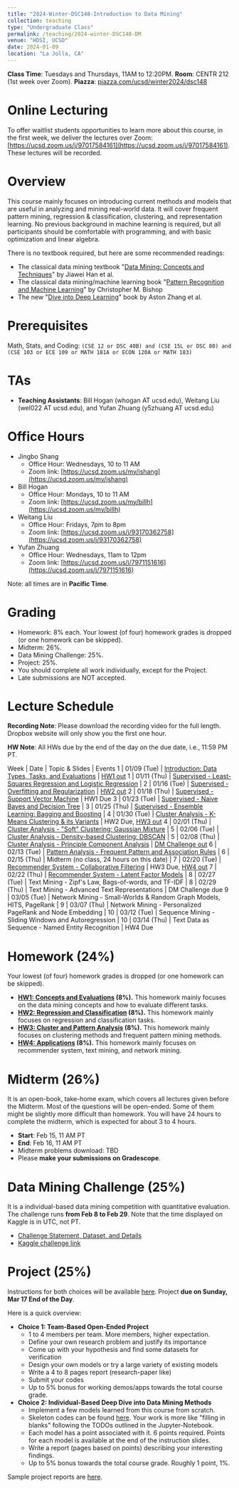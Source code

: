 ```yaml
---
title: "2024-Winter-DSC148-Introduction to Data Mining"
collection: teaching
type: "Undergraduate Class"
permalink: /teaching/2024-winter-DSC148-DM
venue: "HDSI, UCSD"
date: 2024-01-09
location: "La Jolla, CA"
---
```


**Class Time**: Tuesdays and Thursdays, 11AM to 12:20PM.  **Room**: CENTR 212 (1st week over Zoom).  **Piazza**: [piazza.com/ucsd/winter2024/dsc148](https://piazza.com/ucsd/winter2024/dsc148)

Online Lecturing
======


To offer waitlist students opportunities to learn more about this course, in the first week, we deliver the lectures over Zoom: [https://ucsd.zoom.us/j/97017584161](https://ucsd.zoom.us/j/97017584161). These lectures will be recorded. 



Overview
======

This course mainly focuses on introducing current methods and models that are useful in analyzing and mining real-world data. It will cover frequent pattern mining, regression & classification, clustering, and representation learning. No previous background in machine learning is required, but all participants should be comfortable with programming, and with basic optimization and linear algebra. 

There is no textbook required, but here are some recommended readings:
- The classical data mining textbook "[Data Mining: Concepts and Techniques](https://books.google.com/books/about/Data_Mining_Concepts_and_Techniques.html?id=pQws07tdpjoC&source=kp_book_description)" by Jiawei Han et al.
- The classical data mining/machine learning book "[Pattern Recognition and Machine Learning](https://books.google.com/books/about/Pattern_Recognition_and_Machine_Learning.html?id=HL4HrgEACAAJ&source=kp_book_description)" by Christopher M. Bishop
- The new "[Dive into Deep Learning](https://d2l.ai/)" book by Aston Zhang et al.


Prerequisites
======

Math, Stats, and Coding: `(CSE 12 or DSC 40B) and (CSE 15L or DSC 80) and (CSE 103 or ECE 109 or MATH 181A or ECON 120A or MATH 183)`

TAs
======

- **Teaching Assistants**: Bill Hogan (whogan AT ucsd.edu), Weitang Liu (wel022 AT ucsd.edu), and Yufan Zhuang (y5zhuang AT ucsd.edu)

Office Hours
======

- Jingbo Shang
    - Office Hour: Wednesdays, 10 to 11 AM
    - Zoom link: [https://ucsd.zoom.us/my/jshang](https://ucsd.zoom.us/my/jshang)
- Bill Hogan
    - Office Hour: Mondays, 10 to 11 AM
    - Zoom link: [https://ucsd.zoom.us/my/billh](https://ucsd.zoom.us/my/billh)
- Weitang Liu
    - Office Hour: Fridays, 7pm to 8pm
    - Zoom link: [https://ucsd.zoom.us/j/93170362758](https://ucsd.zoom.us/j/93170362758)
- Yufan Zhuang
    - Office Hour: Wednesdays, 11am to 12pm
    - Zoom link: [https://ucsd.zoom.us/j/7971151616](https://ucsd.zoom.us/j/7971151616)

Note: all times are in **Pacific Time**.

Grading
======

- Homework: 8% each. Your lowest (of four) homework grades is dropped (or one homework can be skipped).
- Midterm: 26%.
- Data Mining Challenge: 25%.
- Project: 25%.
- You should complete all work individually, except for the Project.
- Late submissions are NOT accepted.

Lecture Schedule
======

**Recording Note**: Please download the recording video for the full length. Dropbox website will only show you the first one hour.

**HW Note**: All HWs due by the end of the day on the due date, i.e., 11:59 PM PT. 

Week | Date        | Topic & Slides                                                  | Events
1    | 01/09 (Tue) | [Introduction: Data Types, Tasks, and Evaluations](https://www.dropbox.com/scl/fo/o2jyr2zh42qj74lcjxlso/h?rlkey=l4zwc7azavxjqb9e3ooxvsbix&dl=0) | [HW1 out](https://www.dropbox.com/scl/fi/22lf6ti11tp7djspxdp37/DSC148_HW1.pdf?rlkey=yzemrk2gzsabrduhkdl596x27&dl=0)
1    | 01/11 (Thu) | [Supervised - Least-Squares Regression and Logistic Regression](https://www.dropbox.com/scl/fo/k48vpzsb9astxjs4szslw/h?rlkey=nzvk6jcizpmmccirjnw1w3j7x&dl=0) |
2    | 01/16 (Tue) | [Supervised - Overfitting and Regularization](https://www.dropbox.com/scl/fo/rg0806eogkamcfz6irwrx/h?rlkey=gz1ritb718myr98p0zdijf7zt&dl=0) | [HW2 out](https://www.dropbox.com/scl/fi/dco7zyni1dtus47ge5d51/DSC148_W24_HW2.pdf?rlkey=ppbyjfovx2cnmkh8b5a48au2s&dl=0)
2    | 01/18 (Thu) | [Supervised - Support Vector Machine](https://www.dropbox.com/scl/fo/e35238s8dh9f187qi3qd5/h?rlkey=crdmjjzuxpuw00a1gslxrhgas&dl=0) | HW1 Due
3    | 01/23 (Tue) | [Supervised - Naive Bayes and Decision Tree](https://www.dropbox.com/scl/fo/4xste1vsp4ungmq0x8ogk/h?rlkey=bto53rtadqcuy9x6dfxk832z7&dl=0) |
3    | 01/25 (Thu) | [Supervised - Ensemble Learning: Bagging and Boosting](https://www.dropbox.com/scl/fo/t0k0plzfg8e3s3lnc57za/h?rlkey=qqip0nq52fwgclmhu5be8ou55&dl=0) | 
4    | 01/30 (Tue) | [Cluster Analysis - K-Means Clustering & its Variants](https://www.dropbox.com/scl/fo/68mar2dwtfy8bjlt57udi/h?rlkey=o1564idx4z3ahscnayb84mj6a&dl=0) | HW2 Due, [HW3 out](https://www.dropbox.com/scl/fi/l313itllwpdg79h54qqe8/DSC148_W24_HW3.pdf?rlkey=qs8z7m9azicy4yrcgcqawvida&dl=0)
4    | 02/01 (Thu) | [Cluster Analysis - "Soft" Clustering: Gaussian Mixture](https://www.dropbox.com/scl/fo/9g3e3zcph732ygn5qg10v/h?rlkey=8oxhlu5qb4xzfev4l0yrhsocz&dl=0) |
5    | 02/06 (Tue) | [Cluster Analysis - Density-based Clustering: DBSCAN](https://www.dropbox.com/scl/fo/x61vmvhd9rl28geaxmvmn/h?rlkey=4fwmvsio76qldwdmp50f077pj&dl=0) |
5    | 02/08 (Thu) | [Cluster Analysis - Principle Component Analysis](https://www.dropbox.com/scl/fo/thywjvhjb1pxizx3lufq6/h?rlkey=97goddx5ljhvbgy491clwqyb6&dl=0) | [DM Challenge out](https://www.dropbox.com/scl/fi/vgaqnqw61infuaqigkscn/DSC-148_-Intro-to-Data-Mining-Data-Mining-Challenge.pdf?rlkey=d2cx62vyk6j6zu4s4ncgoqzez&dl=0)
6    | 02/13 (Tue) | [Pattern Analysis - Frequent Pattern and Association Rules](https://www.dropbox.com/scl/fo/kveodn83xatcayyvtjff7/h?rlkey=d9npxxnh4ixkxe43r1pgj7kwx&dl=0)  |
6    | 02/15 (Thu) | Midterm (no class, 24 hours on this date) |
7    | 02/20 (Tue) | [Recommender System - Collaborative Filtering](https://www.dropbox.com/scl/fo/rh2g0xjdex83ygtzoyi5e/h?rlkey=rz3gojbu0yrlwoal9699i7dit&dl=0) | HW3 Due, [HW4 out](https://www.dropbox.com/scl/fi/abirx9tzcyugnsmz23wzi/DSC148_W24_HW4.pdf?rlkey=jyxbtsd5q1utwtd1pptkgblb5&dl=0)
7    | 02/22 (Thu) | [Recommender System - Latent Factor Models](https://www.dropbox.com/scl/fo/8mzsj04kbesjy0wk4mqg0/h?rlkey=r9f1czfg4rvs3nl3f07nj1mge&dl=0) |
8    | 02/27 (Tue) | Text Mining - Zipf's Law, Bags-of-words, and TF-IDF |
8    | 02/29 (Thu) | Text Mining - Advanced Text Representations | DM Challenge due
9    | 03/05 (Tue) | Network Mining - Small-Worlds & Random Graph Models, HITS, PageRank | 
9    | 03/07 (Thu) | Network Mining - Personalized PageRank and Node Embedding |
10   | 03/12 (Tue) | Sequence Mining - Sliding Windows and Autoregression |
10   | 03/14 (Thu) | Text Data as Sequence - Named Entity Recognition | HW4 Due

Homework (24%)
======

Your lowest (of four) homework grades is dropped (or one homework can be skipped).

- **[HW1: Concepts and Evaluations](https://www.dropbox.com/scl/fi/22lf6ti11tp7djspxdp37/DSC148_HW1.pdf?rlkey=yzemrk2gzsabrduhkdl596x27&dl=0) (8%).** This homework mainly focuses on the data mining concepts and how to evaluate different tasks.
- **[HW2: Regression and Classification](https://www.dropbox.com/scl/fi/dco7zyni1dtus47ge5d51/DSC148_W24_HW2.pdf?rlkey=ppbyjfovx2cnmkh8b5a48au2s&dl=0) (8%).** This homework mainly focuses on regression and classification tasks.
- **[HW3: Cluster and Pattern Analysis](https://www.dropbox.com/scl/fi/l313itllwpdg79h54qqe8/DSC148_W24_HW3.pdf?rlkey=qs8z7m9azicy4yrcgcqawvida&dl=0) (8%).** This homework mainly focuses on clustering methods and frequent pattern mining methods.
- **[HW4: Applications](https://www.dropbox.com/scl/fi/abirx9tzcyugnsmz23wzi/DSC148_W24_HW4.pdf?rlkey=jyxbtsd5q1utwtd1pptkgblb5&dl=0) (8%).** This homework mainly focuses on recommender system, text mining, and network mining.

Midterm (26%)
======

It is an open-book, take-home exam, which covers all lectures given before the Midterm. Most of the questions will be open-ended. Some of them might be slightly more difficult than homework. You will have 24 hours to complete the midterm, which is expected for about 3 to 4 hours.

- **Start**: Feb 15, 11 AM PT
- **End**: Feb 16, 11 AM PT
- Midterm problems download: TBD
- Please **make your submissions on Gradescope**.

Data Mining Challenge (25%)
======

It is a individual-based data mining competition with quantitative evaluation. The challenge runs **from Feb 8 to Feb 29**. Note that the time displayed on Kaggle is in UTC, not PT.

- [Challenge Statement, Dataset, and Details](https://www.dropbox.com/scl/fi/vgaqnqw61infuaqigkscn/DSC-148_-Intro-to-Data-Mining-Data-Mining-Challenge.pdf?rlkey=d2cx62vyk6j6zu4s4ncgoqzez&dl=0)
- [Kaggle challenge link](https://www.kaggle.com/competitions/ucsd-dsc148-w24-introduction-to-data-mining)

Project (25%)
======

Instructions for both choices will be available [here](https://www.dropbox.com/s/aqkk6q6hjtpzwbq/Project%20Instructions.pdf?dl=0). Project **due on Sunday, Mar 17 End of the Day**.

Here is a quick overview:
- **Choice 1: Team-Based Open-Ended Project**
    - 1 to 4 members per team. More members, higher expectation.
    - Define your own research problem and justify its importance
    - Come up with your hypothesis and find some datasets for verification
    - Design your own models or try a large variety of existing models
    - Write a 4 to 8 pages report (research-paper like)
    - Submit your codes
    - Up to 5% bonus for working demos/apps towards the total course grade.
- **Choice 2: Individual-Based Deep Dive into Data Mining Methods**
    - Implement a few models learned from this course from scratch.
    - Skeleton codes can be found [here](https://www.dropbox.com/sh/y5a5wvrysbl7mrd/AAARcWGHjlWRN9E-6B9H3KFCa?dl=0). Your work is more like "filling in blanks" following the TODOs outlined in the Jupyter-Notebook.
    - Each model has a point associated with it. 6 points required. Points for each model is available at the end of the instruction slides.
    - Write a report (pages based on points) describing your interesting findings.
    - Up to 5% bonus towards the total course grade. Roughly 1 point, 1%.

Sample project reports are [here](https://www.dropbox.com/sh/6h2x141rh6if95g/AABnk8dVw3SbbHIYadXsn7Hba?dl=0).